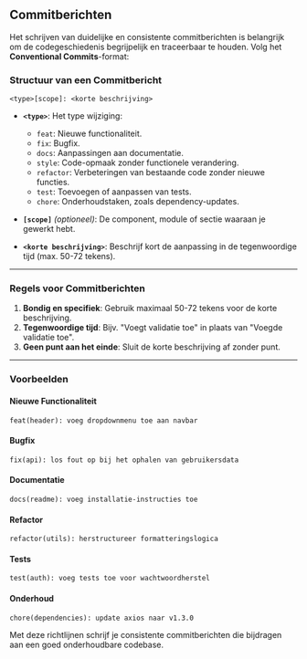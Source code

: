 ## Commitberichten

Het schrijven van duidelijke en consistente commitberichten is belangrijk om de codegeschiedenis begrijpelijk en traceerbaar te houden. Volg het **Conventional Commits**-format:

### **Structuur van een Commitbericht**

```
<type>[scope]: <korte beschrijving>
```


- **`<type>`**: Het type wijziging:
  - `feat`: Nieuwe functionaliteit.
  - `fix`: Bugfix.
  - `docs`: Aanpassingen aan documentatie.
  - `style`: Code-opmaak zonder functionele verandering.
  - `refactor`: Verbeteringen van bestaande code zonder nieuwe functies.
  - `test`: Toevoegen of aanpassen van tests.
  - `chore`: Onderhoudstaken, zoals dependency-updates.

- **`[scope]`** *(optioneel)*: De component, module of sectie waaraan je gewerkt hebt.
- **`<korte beschrijving>`**: Beschrijf kort de aanpassing in de tegenwoordige tijd (max. 50-72 tekens).

---

### **Regels voor Commitberichten**
1. **Bondig en specifiek**: Gebruik maximaal 50-72 tekens voor de korte beschrijving.
2. **Tegenwoordige tijd**: Bijv. "Voegt validatie toe" in plaats van "Voegde validatie toe".
3. **Geen punt aan het einde**: Sluit de korte beschrijving af zonder punt.

---

### **Voorbeelden**
#### Nieuwe Functionaliteit

```
feat(header): voeg dropdownmenu toe aan navbar
```


#### Bugfix

```
fix(api): los fout op bij het ophalen van gebruikersdata
```

#### Documentatie
```
docs(readme): voeg installatie-instructies toe
```

#### Refactor
```
refactor(utils): herstructureer formatteringslogica
```

#### Tests
```
test(auth): voeg tests toe voor wachtwoordherstel
```

#### Onderhoud
```
chore(dependencies): update axios naar v1.3.0
```


Met deze richtlijnen schrijf je consistente commitberichten die bijdragen aan een goed onderhoudbare codebase.
